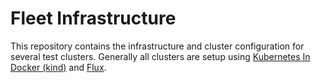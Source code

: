 # Fleet Infrastructure
This repository contains the infrastructure and cluster configuration for several test clusters. Generally all clusters are setup 
using [Kubernetes In Docker (kind)](https://kind.sigs.k8s.io/) and [Flux](https://fluxcd.io/).